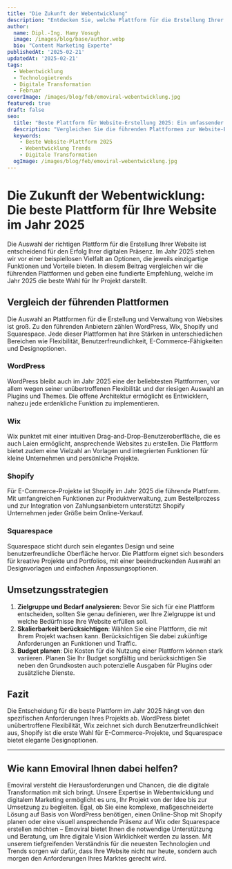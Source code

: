 ```yaml
---
title: "Die Zukunft der Webentwicklung"
description: "Entdecken Sie, welche Plattform für die Erstellung Ihrer Website im Jahr 2025 führend sein wird, und erfahren Sie, wie Emoviral Sie bei der Auswahl unterstützt."
author:
  name: Dipl.-Ing. Hamy Vosugh
  image: /images/blog/base/author.webp
  bio: "Content Marketing Experte"
publishedAt: '2025-02-21'
updatedAt: '2025-02-21'
tags:
  - Webentwicklung
  - Technologietrends
  - Digitale Transformation
  - Februar
coverImage: /images/blog/feb/emoviral-webentwicklung.jpg
featured: true
draft: false
seo:
  title: "Beste Plattform für Website-Erstellung 2025: Ein umfassender Vergleich"
  description: "Vergleichen Sie die führenden Plattformen zur Website-Erstellung im Jahr 2025 und finden Sie heraus, welche für Ihr Projekt am besten geeignet ist."
  keywords:
    - Beste Website-Plattform 2025
    - Webentwicklung Trends
    - Digitale Transformation
  ogImage: /images/blog/feb/emoviral-webentwicklung.jpg
---
```


# Die Zukunft der Webentwicklung: Die beste Plattform für Ihre Website im Jahr 2025

Die Auswahl der richtigen Plattform für die Erstellung Ihrer Website ist entscheidend für den Erfolg Ihrer digitalen Präsenz. Im Jahr 2025 stehen wir vor einer beispiellosen Vielfalt an Optionen, die jeweils einzigartige Funktionen und Vorteile bieten. In diesem Beitrag vergleichen wir die führenden Plattformen und geben eine fundierte Empfehlung, welche im Jahr 2025 die beste Wahl für Ihr Projekt darstellt.

## Vergleich der führenden Plattformen

Die Auswahl an Plattformen für die Erstellung und Verwaltung von Websites ist groß. Zu den führenden Anbietern zählen WordPress, Wix, Shopify und Squarespace. Jede dieser Plattformen hat ihre Stärken in unterschiedlichen Bereichen wie Flexibilität, Benutzerfreundlichkeit, E-Commerce-Fähigkeiten und Designoptionen.

### WordPress
WordPress bleibt auch im Jahr 2025 eine der beliebtesten Plattformen, vor allem wegen seiner unübertroffenen Flexibilität und der riesigen Auswahl an Plugins und Themes. Die offene Architektur ermöglicht es Entwicklern, nahezu jede erdenkliche Funktion zu implementieren.

### Wix
Wix punktet mit einer intuitiven Drag-and-Drop-Benutzeroberfläche, die es auch Laien ermöglicht, ansprechende Websites zu erstellen. Die Plattform bietet zudem eine Vielzahl an Vorlagen und integrierten Funktionen für kleine Unternehmen und persönliche Projekte.

### Shopify
Für E-Commerce-Projekte ist Shopify im Jahr 2025 die führende Plattform. Mit umfangreichen Funktionen zur Produktverwaltung, zum Bestellprozess und zur Integration von Zahlungsanbietern unterstützt Shopify Unternehmen jeder Größe beim Online-Verkauf.

### Squarespace
Squarespace sticht durch sein elegantes Design und seine benutzerfreundliche Oberfläche hervor. Die Plattform eignet sich besonders für kreative Projekte und Portfolios, mit einer beeindruckenden Auswahl an Designvorlagen und einfachen Anpassungsoptionen.

## Umsetzungsstrategien

1. **Zielgruppe und Bedarf analysieren**: Bevor Sie sich für eine Plattform entscheiden, sollten Sie genau definieren, wer Ihre Zielgruppe ist und welche Bedürfnisse Ihre Website erfüllen soll.
2. **Skalierbarkeit berücksichtigen**: Wählen Sie eine Plattform, die mit Ihrem Projekt wachsen kann. Berücksichtigen Sie dabei zukünftige Anforderungen an Funktionen und Traffic.
3. **Budget planen**: Die Kosten für die Nutzung einer Plattform können stark variieren. Planen Sie Ihr Budget sorgfältig und berücksichtigen Sie neben den Grundkosten auch potenzielle Ausgaben für Plugins oder zusätzliche Dienste.

## Fazit

Die Entscheidung für die beste Plattform im Jahr 2025 hängt von den spezifischen Anforderungen Ihres Projekts ab. WordPress bietet unübertroffene Flexibilität, Wix zeichnet sich durch Benutzerfreundlichkeit aus, Shopify ist die erste Wahl für E-Commerce-Projekte, und Squarespace bietet elegante Designoptionen.

---

## Wie kann Emoviral Ihnen dabei helfen?

Emoviral versteht die Herausforderungen und Chancen, die die digitale Transformation mit sich bringt. Unsere Expertise in Webentwicklung und digitalem Marketing ermöglicht es uns, Ihr Projekt von der Idee bis zur Umsetzung zu begleiten. Egal, ob Sie eine komplexe, maßgeschneiderte Lösung auf Basis von WordPress benötigen, einen Online-Shop mit Shopify planen oder eine visuell ansprechende Präsenz auf Wix oder Squarespace erstellen möchten – Emoviral bietet Ihnen die notwendige Unterstützung und Beratung, um Ihre digitale Vision Wirklichkeit werden zu lassen. Mit unserem tiefgreifenden Verständnis für die neuesten Technologien und Trends sorgen wir dafür, dass Ihre Website nicht nur heute, sondern auch morgen den Anforderungen Ihres Marktes gerecht wird.